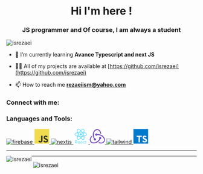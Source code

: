 <h1 align="center">Hi I'm here !</h1>
<h3 align="center">JS programmer and Of course, I am always a student</h3>

<p align="left"> <img src="https://komarev.com/ghpvc/?username=isrezaei&label=Profile%20views&color=0e75b6&style=flat" alt="isrezaei" /> </p>

- 🌱 I’m currently learning **Avance Typescript and next JS**

- 👨‍💻 All of my projects are available at [https://github.com/isrezaei](https://github.com/isrezaei)

- 📫 How to reach me **rezaeiism@yahoo.com**

<h3 align="left">Connect with me:</h3>
<p align="left">
</p>

<h3 align="left">Languages and Tools:</h3>
<p align="left"> <a href="https://firebase.google.com/" target="_blank" rel="noreferrer"> <img src="https://www.vectorlogo.zone/logos/firebase/firebase-icon.svg" alt="firebase" width="40" height="40"/> </a> <a href="https://developer.mozilla.org/en-US/docs/Web/JavaScript" target="_blank" rel="noreferrer"> <img src="https://raw.githubusercontent.com/devicons/devicon/master/icons/javascript/javascript-original.svg" alt="javascript" width="40" height="40"/> </a> <a href="https://nextjs.org/" target="_blank" rel="noreferrer"> <img src="https://cdn.worldvectorlogo.com/logos/nextjs-2.svg" alt="nextjs" width="40" height="40"/> </a> <a href="https://reactjs.org/" target="_blank" rel="noreferrer"> <img src="https://raw.githubusercontent.com/devicons/devicon/master/icons/react/react-original-wordmark.svg" alt="react" width="40" height="40"/> </a> <a href="https://redux.js.org" target="_blank" rel="noreferrer"> <img src="https://raw.githubusercontent.com/devicons/devicon/master/icons/redux/redux-original.svg" alt="redux" width="40" height="40"/> </a> <a href="https://tailwindcss.com/" target="_blank" rel="noreferrer"> <img src="https://www.vectorlogo.zone/logos/tailwindcss/tailwindcss-icon.svg" alt="tailwind" width="40" height="40"/> </a> <a href="https://www.typescriptlang.org/" target="_blank" rel="noreferrer"> <img src="https://raw.githubusercontent.com/devicons/devicon/master/icons/typescript/typescript-original.svg" alt="typescript" width="40" height="40"/> </a> </p>
<hr/>
<p><img align="left" src="https://github-readme-stats.vercel.app/api/top-langs?username=isrezaei&show_icons=true&locale=en&layout=compact" alt="isrezaei" /></p>
<hr/>
<p>&nbsp;<img align="center" src="https://github-readme-stats.vercel.app/api?username=isrezaei&show_icons=true&locale=en" alt="isrezaei" /></p>

